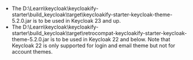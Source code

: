 - The D:\Learn\keycloak\keycloakify-starter\build_keycloak\target\keycloakify-starter-keycloak-theme-5.2.0.jar is to be used in Keycloak 23 and up.  
- The D:\Learn\keycloak\keycloakify-starter\build_keycloak\target\retrocompat-keycloakify-starter-keycloak-theme-5.2.0.jar is to be used in Keycloak 22 and below.
  Note that Keycloak 22 is only supported for login and email theme but not for account themes.  